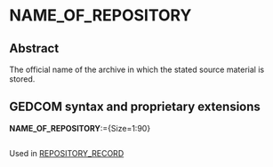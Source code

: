 ﻿# NAME_OF_REPOSITORY
## Abstract
The official name of the archive in which the stated source material is stored.


## GEDCOM syntax and proprietary extensions

**NAME_OF_REPOSITORY**:={Size=1:90}
<pre>
</pre>
Used in <a href=Ged.REPOSITORY_RECORD.md>REPOSITORY_RECORD</a><br />

